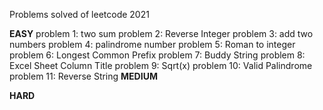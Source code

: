 Problems solved of leetcode 2021

**EASY**
problem 1: two sum
problem 2: Reverse Integer
problem 3: add two numbers
problem 4: palindrome number
problem 5: Roman to integer
problem 6: Longest Common Prefix
problem 7: Buddy String
problem 8: Excel Sheet Column Title
problem 9: Sqrt(x)
problem 10: Valid Palindrome
problem 11: Reverse String
**MEDIUM**

**HARD**